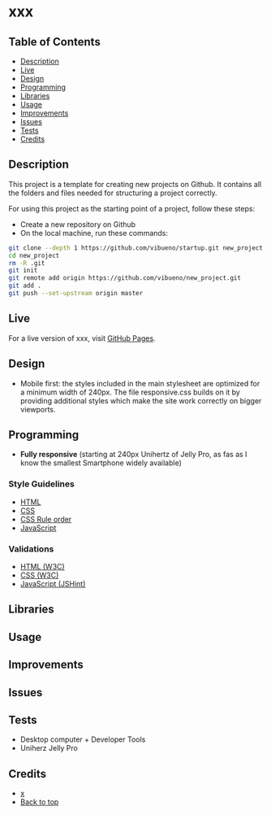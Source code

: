 # xxx

## Table of Contents
- [Description](#description)
- [Live](#live)
- [Design](#design)
- [Programming](#programming)
- [Libraries](#libraries)
- [Usage](#usage)
- [Improvements](#improvements)
- [Issues](#issues)
- [Tests](#tests)
- [Credits](#credits)

## Description
This project is a template for creating new projects on Github. It contains all the folders and files needed for structuring a project correctly.

For using this project as the starting point of a project, follow these steps:
* Create a new repository on Github
* On the local machine, run these commands:

```bash
git clone --depth 1 https://github.com/vibueno/startup.git new_project
cd new_project
rm -R .git
git init
git remote add origin https://github.com/vibueno/new_project.git
git add .
git push --set-upstream origin master
```

## Live
For a live version of xxx, visit [GitHub Pages](https://vibueno.github.io/xxx).

## Design
* Mobile first: the styles included in the main stylesheet are optimized for a minimum width of 240px. The file responsive.css builds on it by providing additional styles which make the site work correctly on bigger viewports.

## Programming
* **Fully responsive** (starting at 240px Unihertz of Jelly Pro, as fas as I know the smallest Smartphone widely available)

### Style Guidelines
* [HTML](http://udacity.github.io/frontend-nanodegree-styleguide/index.html)
* [CSS](http://udacity.github.io/frontend-nanodegree-styleguide/css.html)
* [CSS Rule order](https://9elements.com/css-rule-order)
* [JavaScript](http://udacity.github.io/frontend-nanodegree-styleguide/javascript.html)

### Validations
* [HTML (W3C)](https://validator.w3.org)
* [CSS (W3C)](https://jigsaw.w3.org/css-validator)
* [JavaScript (JSHint)](https://jshint.com)

## Libraries

## Usage

## Improvements

## Issues

## Tests
* Desktop computer + Developer Tools
* Uniherz Jelly Pro

## Credits
* [x](https://icons-for-free.com/x-1321215629555778185/)
* [Back to top](https://commons.wikimedia.org/wiki/File:Antu_arrow-up.svg)